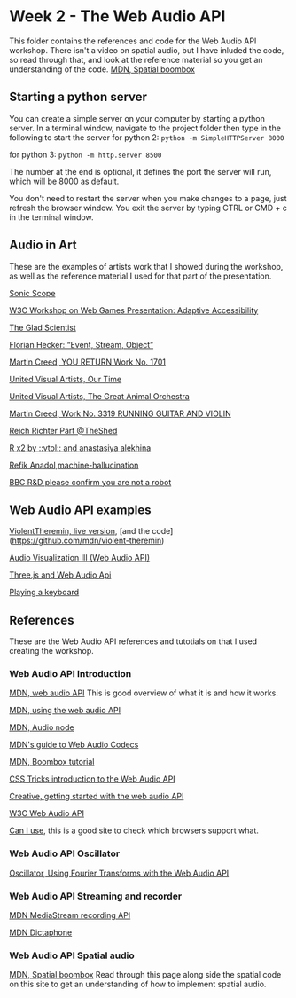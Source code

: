 # Week 2 - The Web Audio API
This folder contains the references and code for the Web Audio API workshop. There isn't a video on spatial audio, but I have inluded the code, so read through that, and look at the reference material so you get an understanding of the code. [MDN, Spatial boombox](https://developer.mozilla.org/en-US/docs/Web/API/Web_Audio_API/Web_audio_spatialization_basics)

## Starting a python server
You can create a simple server on your computer by starting a python server. In a terminal window, navigate to the project folder then type in the following to start the server
for python 2: 
`python -m SimpleHTTPServer 8000`

for python 3: `python -m http.server 8500`

The number at the end is optional, it defines the port the server will run, which will be 8000 as default.

You don't need to restart the server when you make changes to a page, just refresh the browser window. You exit the server by typing CTRL or CMD + c in the terminal window.

## Audio in Art
These are the examples of artists work that I showed during the workshop, as well as the reference material I used for that part of the presentation.

[Sonic Scope](https://www.sonicscope.org/)

[W3C Workshop on Web Games Presentation: Adaptive Accessibility](http://matatk.agrip.org.uk/talks/2019/web-games/#slide-1)

[The Glad Scientist](http://thegladscientist.info/)

[Florian Hecker: “Event, Stream, Object”](https://vimeo.com/18626611)

[Martin Creed, YOU RETURN Work No. 1701](https://vimeo.com/81827961)

[United Visual Artists, Our Time](https://vimeo.com/172096038)

[United Visual Artists, The Great Animal Orchestra](https://vimeo.com/364836175)

[Martin Creed, Work No. 3319 RUNNING GUITAR AND VIOLIN ](http://www.martincreed.com/site/works/work-no.-3319)

[Reich Richter Pärt @TheShed](https://www.youtube.com/watch?v=YjUnHH6544E)

[R x2 by ::vtol:: and anastasiya alekhina](https://vimeo.com/122409445)

[Refik Anadol,machine-hallucination](https://refikanadol.com/works/machine-hallucination/)

[BBC R&D please confirm you are not a robot](https://www.bbc.co.uk/rd/blog/2019-11-audio-augmented-reality-bose-frames-ar)

## Web Audio API examples
[ViolentTheremin, live version](https://mdn.github.io/violent-theremin/), [and the code] (https://github.com/mdn/violent-theremin)

[Audio Visualization III (Web Audio API)](https://codepen.io/noeldelgado/pen/EaNjBy )

[Three.js and Web Audio Api](https://codepen.io/EllenProbst/pen/RQQmJK)

[Playing a keyboard](https://codepen.io/zessx/full/bNNaRb)

## References
These are the Web Audio API references and tutotials on that I used creating the workshop.

### Web Audio API Introduction

[MDN, web audio API](https://developer.mozilla.org/en-US/docs/Web/API/Web_Audio_API) This is good overview of what it is and how it works.

[MDN, using the web audio API](https://developer.mozilla.org/en-US/docs/Web/API/Web_Audio_API/Using_Web_Audio_API)

[MDN, Audio node](https://developer.mozilla.org/en-US/docs/Web/API/AudioNode)

[MDN's guide to Web Audio Codecs](https://developer.mozilla.org/en-US/docs/Web/Media/Formats/Audio_codecs)

[MDN, Boombox tutorial](https://developer.mozilla.org/en-US/docs/Web/API/Web_Audio_API/Using_Web_Audio_API)

[CSS Tricks introduction to the Web Audio API](https://css-tricks.com/introduction-web-audio-api/)

[Creative, getting started with the web audio API](https://www.creativebloq.com/advice/get-started-with-the-web-audio-api)

[W3C Web Audio API](https://webaudio.github.io/web-audio-api/)

[Can I use](https://caniuse.com/), this is a good site to check which browsers support what.

### Web Audio API Oscillator

[Oscillator, Using Fourier Transforms with the Web Audio API](https://www.sitepoint.com/using-fourier-transforms-web-audio-api/)

### Web Audio API Streaming and recorder

[MDN MediaStream recording API](https://developer.mozilla.org/en-US/docs/Web/API/MediaStream_Recording_API/Using_the_MediaStream_Recording_API )

[MDN Dictaphone](https://github.com/mdn/web-dictaphone )


### Web Audio API Spatial audio
[MDN, Spatial boombox](https://developer.mozilla.org/en-US/docs/Web/API/Web_Audio_API/Web_audio_spatialization_basics) Read through this page along side the spatial code on this site to get an understanding of how to implement spatial audio.

